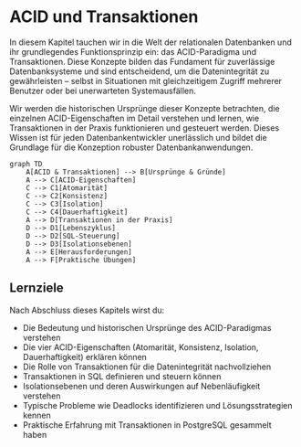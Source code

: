 # ACID und Transaktionen

In diesem Kapitel tauchen wir in die Welt der relationalen Datenbanken und ihr grundlegendes Funktionsprinzip ein: das ACID-Paradigma und Transaktionen. Diese Konzepte bilden das Fundament für zuverlässige Datenbanksysteme und sind entscheidend, um die Datenintegrität zu gewährleisten – selbst in Situationen mit gleichzeitigem Zugriff mehrerer Benutzer oder bei unerwarteten Systemausfällen.

Wir werden die historischen Ursprünge dieser Konzepte betrachten, die einzelnen ACID-Eigenschaften im Detail verstehen und lernen, wie Transaktionen in der Praxis funktionieren und gesteuert werden. Dieses Wissen ist für jeden Datenbankentwickler unerlässlich und bildet die Grundlage für die Konzeption robuster Datenbankanwendungen.

```{mermaid}
graph TD
    A[ACID & Transaktionen] --> B[Ursprünge & Gründe]
    A --> C[ACID-Eigenschaften]
    C --> C1[Atomarität]
    C --> C2[Konsistenz]
    C --> C3[Isolation]
    C --> C4[Dauerhaftigkeit]
    A --> D[Transaktionen in der Praxis]
    D --> D1[Lebenszyklus]
    D --> D2[SQL-Steuerung]
    D --> D3[Isolationsebenen]
    A --> E[Herausforderungen]
    A --> F[Praktische Übungen]
```

## Lernziele

Nach Abschluss dieses Kapitels wirst du:

- Die Bedeutung und historischen Ursprünge des ACID-Paradigmas verstehen
- Die vier ACID-Eigenschaften (Atomarität, Konsistenz, Isolation, Dauerhaftigkeit) erklären können
- Die Rolle von Transaktionen für die Datenintegrität nachvollziehen
- Transaktionen in SQL definieren und steuern können
- Isolationsebenen und deren Auswirkungen auf Nebenläufigkeit verstehen
- Typische Probleme wie Deadlocks identifizieren und Lösungsstrategien kennen
- Praktische Erfahrung mit Transaktionen in PostgreSQL gesammelt haben
